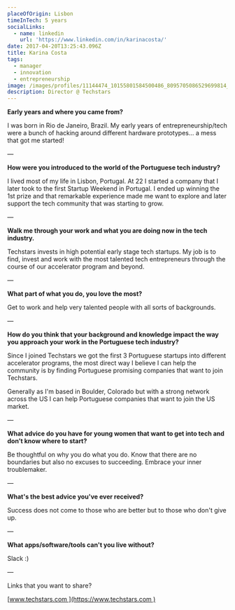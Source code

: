 ```yaml
---
placeOfOrigin: Lisbon
timeInTech: 5 years
socialLinks:
  - name: linkedin
    url: 'https://www.linkedin.com/in/karinacosta/'
date: 2017-04-20T13:25:43.096Z
title: Karina Costa
tags:
  - manager
  - innovation
  - entrepreneurship
image: /images/profiles/11144474_10155801584500486_8095705086529699814_n.jpg
description: Director @ Techstars
---
```

**Early years and where you
came from?**

I was born in Rio de Janeiro, Brazil. My early years of entrepreneurship/tech were a bunch of hacking around different hardware prototypes… a mess that got me started!

—

**How were you introduced
to the world of the Portuguese tech industry?**

I lived most of my life in Lisbon, Portugal. At 22 I started a company that I later took to the first Startup Weekend in Portugal. I ended up winning the 1st prize and that remarkable experience made me want to explore and later support the tech community that was starting to grow.

—

**Walk me through your work
and what you are doing now in the tech industry.**

Techstars invests in high potential early stage tech startups. My job is to find, invest and work with the most talented tech entrepreneurs through the course of our accelerator program and beyond.

—

**What part of what you do,
you love the most?**

Get to work and help very talented people with all sorts of backgrounds.

—

**How do you think that your
background and knowledge impact the way you approach your work in the
Portuguese tech industry?**

Since I joined Techstars we got the first 3 Portuguese startups into different accelerator programs, the most direct way I believe I can help the community is by finding Portuguese promising companies that want to join Techstars. 

Generally as I'm based in Boulder, Colorado but with a strong network across the US I can help Portuguese companies that want to join the US market.

—

**What advice do you have
for young women that want to get into tech and don’t know where to start?**

Be thoughtful on why you do what you do. Know that there are no boundaries but also no excuses to succeeding. Embrace your inner troublemaker.

—

**What's the best advice
you've ever received?**

Success does not come to those who are better but to those who don't give up.

— 

**What apps/software/tools
can't you live without?**

Slack :)

—

Links that you want to share?

[www.techstars.com ](https://www.techstars.com )

